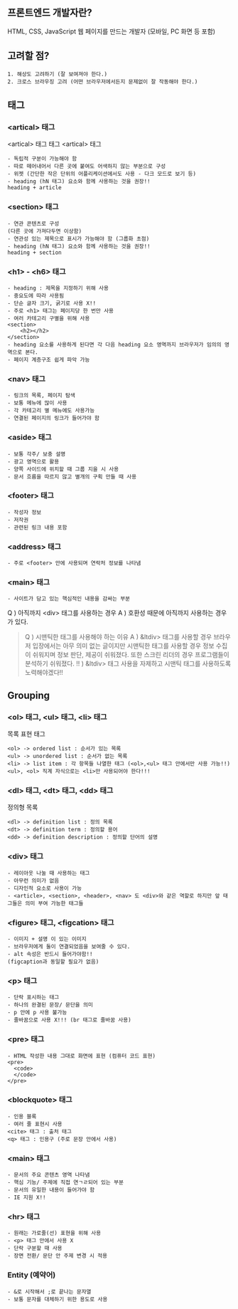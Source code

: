 ## 프론트엔드 개발자란?

HTML, CSS, JavaScript 웹 페이지를 만드는 개발자 (모바일, PC 화면 등 포함)

## 고려할 점?
~~~
1. 해상도 고려하기 (잘 보여져야 한다.)
2. 크로스 브라우징 고려 (어떤 브라우저에서든지 문제없이 잘 작동해야 한다.)
~~~


## 태그

### &lt;artical&gt; 태그
&lt;artical&gt; 태그
<artical> 태그
	&lt;artical&gt; 태그
~~~
- 독립적 구분이 가능해야 함
- 따로 떼어내어서 다른 곳에 붙여도 어색하지 않는 부분으로 구성
- 위젯 (간단한 작은 단위의 어플리케이션에서도 사용 - 다크 모드로 보기 등)
- heading (hN 태그) 요소와 함께 사용하는 것을 권장!!
heading + article
~~~

### &lt;section&gt; 태그

~~~
- 연관 콘텐츠로 구성
(다른 곳에 가져다두면 이상함)
- 연관성 있는 제목으로 표시가 가능해야 함 (그룹화 초점)
- heading (hN 태그) 요소와 함께 사용하는 것을 권장!!
heading + section
~~~

### &lt;h1&gt; - &lt;h6&gt; 태그

~~~
- heading : 제목을 지정하기 위해 사용
- 중요도에 따라 사용됨
- 단순 글자 크기, 굵기로 사용 X!!
- 주로 <h1> 태그는 페이지당 한 번만 사용
- 여러 카테고리 구별을 위해 사용
<section>
	<h2></h2>
</section>
- heading 요소를 사용하게 된다면 각 다음 heading 요소 영역까지 브라우저가 임의의 영역으로 본다.
- 페이지 계층구조 쉽게 파악 가능
~~~

### &lt;nav&gt; 태그

~~~
- 링크의 목록, 페이지 탐색
- 보통 메뉴에 많이 사용
- 각 카테고리 별 메뉴에도 사용가능
- 연결된 페이지의 링크가 들어가야 함
~~~

### &lt;aside&gt; 태그

~~~
- 보통 각주/ 보충 설명
- 광고 영역으로 활용
- 양쪽 사이드에 위치할 때 그룹 지을 시 사용
- 문서 흐름을 따르지 않고 별개의 구획 만들 때 사용
~~~

### &lt;footer&gt; 태그

~~~
- 작성자 정보
- 저작권
- 관련된 링크 내용 포함
~~~

### &lt;address&gt; 태그

~~~
- 주로 <footer> 안에 사용되며 연락처 정보를 나타냄
~~~

### &lt;main&gt; 태그

~~~
- 사이트가 담고 있는 핵심적인 내용을 감싸는 부분
~~~

> 
Q ) 아직까지 &lt;div&gt; 태그를 사용하는 경우
A ) 호환성 때문에 아직까지 사용하는 경우가 있다.

> Q ) 시맨틱한 태그를 사용해야 하는 이유
A ) &ltdiv&gt; 태그를 사용할 경우 브라우저 입장에서는 아무 의미 없는 글이지만 시맨틱한 태그를 사용할 경우 정보 수집이 쉬워지며 정보 판단, 제공이 쉬워졌다.
또한 스크린 리더의 경우 프로그램들이 분석하기 쉬워졌다.
!! ) &ltdiv&gt; 태그 사용을 자제하고 시맨틱 태그를 사용하도록 노력해야겠다!!

## Grouping 

### &lt;ol&gt; 태그, &lt;ul&gt; 태그, &lt;li&gt; 태그

목록 표현 태그
~~~
<ol> -> ordered list : 순서가 있는 목록
<ul> -> unordered list : 순서가 없는 목록
<li> -> list item : 각 항목들 나열한 태그 (<ol>,<ul> 태그 안에서만 사용 가능!!)
<ul>, <ol> 직계 자식으로는 <li>만 사용되어야 한다!!!
~~~

### &lt;dl&gt; 태그, &lt;dt&gt; 태그, &lt;dd&gt; 태그

정의형 목록
~~~
<dl> -> definition list : 정의 목록
<dt> -> definition term : 정의할 용어
<dd> -> definition description : 정의할 단어의 설명
~~~

### &lt;div&gt; 태그


~~~
- 레이아웃 나눌 때 사용하는 태그
- 아무런 의미가 없음
- 디자인적 요소로 사용이 가능
- <article>, <section>, <header>, <nav> 도 <div>와 같은 역할로 하지만 앞 태그들은 의미 부여 가능한 태그들
~~~


### &lt;figure&gt; 태그, &lt;figcation&gt; 태그


~~~
- 이미지 + 설명 이 있는 이미지
- 브라우저에게 둘이 연결되었음을 보여줄 수 있다.
- alt 속성은 반드시 들어가야함!!
(figcaption과 동일할 필요가 없음)
~~~

### &lt;p&gt; 태그


~~~
- 단락 표시하는 태그
- 하나의 완결된 문장/ 문단을 의미
- p 안에 p 사용 불가능
- 줄바꿈으로 사용 X!!! (br 태그로 줄바꿈 사용)
~~~

### &lt;pre&gt; 태그


~~~
- HTML 작성한 내용 그대로 화면에 표현 (컴퓨터 코드 표현)
<pre>
  <code>
  </code>
</pre>
~~~

### &lt;blockquote&gt; 태그


~~~
- 인용 블록
- 여러 줄 표현시 사용
<cite> 태그 : 출처 태그
<q> 태그 : 인용구 (주로 문장 안에서 사용)
~~~

### &lt;main&gt; 태그


~~~
- 문서의 주요 콘텐츠 영역 나타냄
- 핵심 기능/ 주제에 직접 연ㄱㄹ되어 있는 부분 
- 문서의 유일한 내용이 들어가야 함
- IE 지원 X!!
~~~

### &lt;hr&gt; 태그


~~~
- 원래는 가로줄(선) 표현을 위해 사용
- <p> 태그 안에서 사용 X
- 단락 구분할 때 사용
- 장면 전환/ 문단 안 주제 변경 시 적용
~~~

### Entity (예약어)
~~~
- &로 시작해서 ;로 끝나는 문자열
- 보통 문자를 대체하기 위한 용도로 사용
~~~
